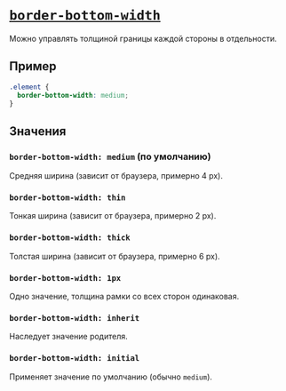 # [`border-bottom-width`](../index.md)

Можно управлять толщиной границы каждой стороны в отдельности.

## Пример

```css
.element {
  border-bottom-width: medium;
}
```

## Значения

### `border-bottom-width: medium` (по умолчанию)

Средняя ширина (зависит от браузера, примерно 4 px).

### `border-bottom-width: thin`

Тонкая ширина (зависит от браузера, примерно 2 px).

### `border-bottom-width: thick`

Толстая ширина (зависит от браузера, примерно 6 px).

### `border-bottom-width: 1px`

Одно значение, толщина рамки со всех сторон одинаковая.

### `border-bottom-width: inherit`

Наследует значение родителя.

### `border-bottom-width: initial`

Применяет значение по умолчанию (обычно `medium`).
